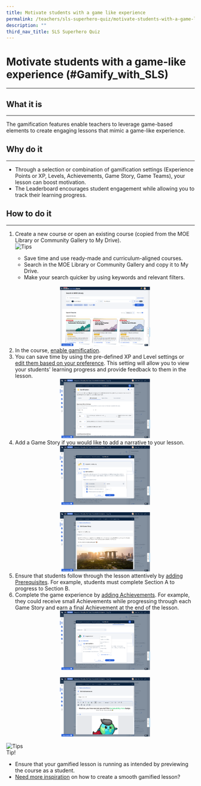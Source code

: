 ```yaml
---
title: Motivate students with a game like experience
permalink: /teachers/sls-superhero-quiz/motivate-students-with-a-game-like-experience/
description: ""
third_nav_title: SLS Superhero Quiz
---
```

<h1 class="page-title">Motivate students with a game-like experience (#Gamify_with_SLS)</h1>
<hr>

  <h2>What it is</h2>
  <hr>
  <p>The gamification features enable teachers to leverage game-based elements to create engaging lessons that mimic a game-like experience.</p>
  
  <h2>Why do it</h2>
  <hr>
  <ul>
    <li>Through a selection or combination of gamification settings (Experience Points or XP, Levels, Achievements, Game Story, Game Teams), your lesson can boost motivation.</li>
    <li>The Leaderboard encourages student engagement while allowing you to track their learning progress.</li>
  </ul>
  
  <h2>How to do it</h2>
  <hr>
  <ol>
    <li>Create a new course or open an existing course (copied from the MOE Library or Community Gallery to My Drive).</li>
    

<img alt="Tips" src="/images/Assets/Bulb32.svg">
         <ul>
          <li>Save time and use ready-made and curriculum-aligned courses.</li>
          <li>Search in the MOE Library or Community Gallery and copy it to My Drive.</li>
          <li>Make your search quicker by using keywords and relevant filters.</li>
        </ul>
        <br>
        <div style="text-align:center;">
          <a target="_blank" href="/images/2Teacher/Marcomms/SLS%20Superhero%20Quiz/Gamify.png"> <img width="50%" src="/images/2Teacher/Marcomms/SLS%20Superhero%20Quiz/Gamify.png"></a>
        </div>

<li>In the course, <a target="_blank" href="https://www.learning.moe.edu.sg/sls/teachers/user-guide/vle/teacher/LessonManagement/ManageGamification.html">enable gamification</a>.</li>
    <li>You can save time by using the pre-defined XP and Level settings or <a target="_blank" href="https://www.learning.moe.edu.sg/sls/teachers/user-guide/vle/teacher/LessonManagement/ManageGamification.html">edit them based on your preference</a>. This setting will allow you to view your students' learning progress and provide feedback to them in the lesson.</li>
    <div style="text-align:center;">
      <a target="_blank" href="/images/2Teacher/Marcomms/SLS%20Superhero%20Quiz/Gamify2.png"> <img width="50%" src="/images/2Teacher/Marcomms/SLS%20Superhero%20Quiz/Gamify2.png"></a>
    </div>
    <li>Add a Game Story if you would like to add a narrative to your lesson.</li>
    <div style="text-align:center;">
      <a target="_blank" href="/images/2Teacher/Marcomms/SLS%20Superhero%20Quiz/Gamify3.png"> <img width="50%" src="/images/2Teacher/Marcomms/SLS%20Superhero%20Quiz/Gamify3.png"></a>
    </div>
    <br>
    <div style="text-align:center;">
      <a target="_blank" href="/images/2Teacher/Marcomms/SLS%20Superhero%20Quiz/Gamify4.png"> <img width="50%" src="/images/2Teacher/Marcomms/SLS%20Superhero%20Quiz/Gamify4.png"></a>
    </div>
    <li>Ensure that students follow through the lesson attentively by <a target="_blank" href="https://www.learning.moe.edu.sg/sls/teachers/user-guide/vle/teacher/LessonManagement/CoursePlan.html">adding Prerequisites</a>. For example, students must complete Section A to progress to Section B.</li>
    <li>Complete the game experience by <a target="_blank" href="https://www.learning.moe.edu.sg/sls/teachers/user-guide/vle/teacher/LessonManagement/ManageGamification.html">adding Achievements</a>. For example, they could receive small Achievements while progressing through each Game Story and earn a final Achievement at the end of the lesson.</li>
    <div style="text-align:center;">
      <a target="_blank" href="/images/2Teacher/Marcomms/SLS%20Superhero%20Quiz/Gamify5.png"> <img width="50%" src="/images/2Teacher/Marcomms/SLS%20Superhero%20Quiz/Gamify5.png"></a>
    </div>
    <br>
    <div style="text-align:center;">
      <a target="_blank" href="/images/2Teacher/Marcomms/SLS%20Superhero%20Quiz/Gamify6.png"> <img width="50%" src="/images/2Teacher/Marcomms/SLS%20Superhero%20Quiz/Gamify6.png"></a>
    </div>
  </ol>


<div class="tips info">
  <div class="tips-header">
    <div class="sug-icon">
      <img alt="Tips" src="/images/Assets/Bulb32.svg">
    </div>
    <span class="tips-title">Tip!</span>
  </div>
  <div class="tips-content">
    <ul>
      <li>Ensure that your gamified lesson is running as intended by previewing the course as a student.</li>
      <li><a target="_blank" href="https://www.learning.moe.edu.sg/sls/teachers/user-guide/vle/teacher/LessonManagement/AddConditions.html">Need more inspiration</a> on how to create a smooth gamified lesson?</li>
    </ul>
  </div>
</div>